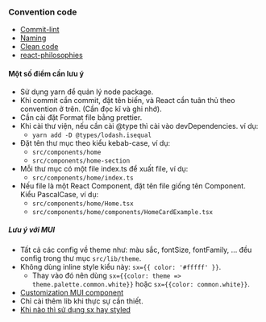 ### Convention code

- [Commit-lint](https://github.com/conventional-changelog/commitlint)
- [Naming](https://github.com/kettanaito/naming-cheatsheet)
- [Clean code](https://github.com/ryanmcdermott/clean-code-javascript#table-of-contents)
- [react-philosophies](https://github.com/mithi/react-philosophies)

#### Một số điểm cần lưu ý
- Sử dụng yarn để quản lý node package.
- Khi commit cần commit, đặt tên biến, và React cần tuân thủ theo convention ở trên. (Cần đọc kĩ và ghi nhớ).
- Cần cài đặt Format file bằng prettier.
- Khi cài thư viện, nếu cần cài @type thì cài vào devDependencies. ví dụ:
    - `yarn add -D @types/lodash.isequal`
- Đặt tên thư mục theo kiểu kebab-case, ví dụ:
    - `src/components/home`
    - `src/components/home-section`
- Mỗi thư mục có một file index.ts để xuất file, ví dụ:
    - `src/components/home/index.ts`
- Nếu file là một React Component, đặt tên file giống tên Component. Kiểu PascalCase, ví dụ:
    - `src/components/home/Home.tsx`
    - `src/components/home/components/HomeCardExample.tsx`


##### Lưu ý với MUI
- Tất cả các config về theme như: màu sắc, fontSize, fontFamily, ... đều config trong thư mục `src/lib/theme`.
- Không dùng inline style kiểu này: `sx={{ color: '#fffff' }}`.
  - Thay vào đó nên dùng `sx={{color: theme => theme.palette.common.white}}` hoặc `sx={{color: common.white}}`.
- [Customization MUI component](https://mui.com/material-ui/customization/how-to-customize/)
- Chỉ cài thêm lib khi thực sự cần thiết.
- [Khi nào thì sử dụng sx hay styled](https://mui.com/system/basics/#the-sx-prop)
